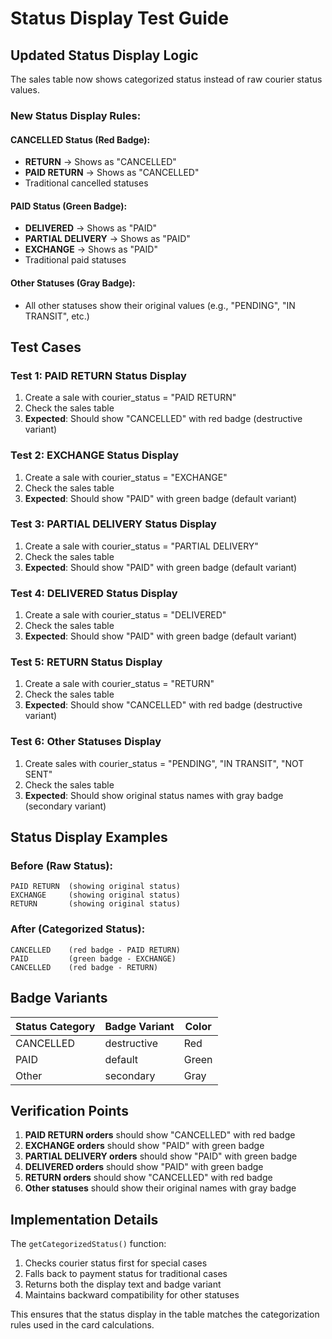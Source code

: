 # Status Display Test Guide

## Updated Status Display Logic

The sales table now shows categorized status instead of raw courier status values.

### **New Status Display Rules:**

#### **CANCELLED Status (Red Badge):**
- **RETURN** → Shows as "CANCELLED"
- **PAID RETURN** → Shows as "CANCELLED"
- Traditional cancelled statuses

#### **PAID Status (Green Badge):**
- **DELIVERED** → Shows as "PAID"
- **PARTIAL DELIVERY** → Shows as "PAID"
- **EXCHANGE** → Shows as "PAID"
- Traditional paid statuses

#### **Other Statuses (Gray Badge):**
- All other statuses show their original values (e.g., "PENDING", "IN TRANSIT", etc.)

## Test Cases

### Test 1: PAID RETURN Status Display
1. Create a sale with courier_status = "PAID RETURN"
2. Check the sales table
3. **Expected**: Should show "CANCELLED" with red badge (destructive variant)

### Test 2: EXCHANGE Status Display
1. Create a sale with courier_status = "EXCHANGE"
2. Check the sales table
3. **Expected**: Should show "PAID" with green badge (default variant)

### Test 3: PARTIAL DELIVERY Status Display
1. Create a sale with courier_status = "PARTIAL DELIVERY"
2. Check the sales table
3. **Expected**: Should show "PAID" with green badge (default variant)

### Test 4: DELIVERED Status Display
1. Create a sale with courier_status = "DELIVERED"
2. Check the sales table
3. **Expected**: Should show "PAID" with green badge (default variant)

### Test 5: RETURN Status Display
1. Create a sale with courier_status = "RETURN"
2. Check the sales table
3. **Expected**: Should show "CANCELLED" with red badge (destructive variant)

### Test 6: Other Statuses Display
1. Create sales with courier_status = "PENDING", "IN TRANSIT", "NOT SENT"
2. Check the sales table
3. **Expected**: Should show original status names with gray badge (secondary variant)

## Status Display Examples

### Before (Raw Status):
```
PAID RETURN  (showing original status)
EXCHANGE     (showing original status)
RETURN       (showing original status)
```

### After (Categorized Status):
```
CANCELLED    (red badge - PAID RETURN)
PAID         (green badge - EXCHANGE)
CANCELLED    (red badge - RETURN)
```

## Badge Variants

| Status Category | Badge Variant | Color |
|----------------|---------------|-------|
| CANCELLED | destructive | Red |
| PAID | default | Green |
| Other | secondary | Gray |

## Verification Points

1. **PAID RETURN orders** should show "CANCELLED" with red badge
2. **EXCHANGE orders** should show "PAID" with green badge
3. **PARTIAL DELIVERY orders** should show "PAID" with green badge
4. **DELIVERED orders** should show "PAID" with green badge
5. **RETURN orders** should show "CANCELLED" with red badge
6. **Other statuses** should show their original names with gray badge

## Implementation Details

The `getCategorizedStatus()` function:
1. Checks courier status first for special cases
2. Falls back to payment status for traditional cases
3. Returns both the display text and badge variant
4. Maintains backward compatibility for other statuses

This ensures that the status display in the table matches the categorization rules used in the card calculations.
